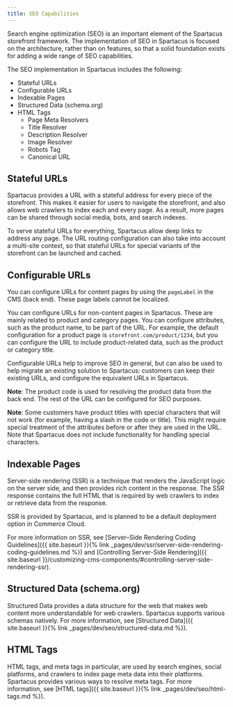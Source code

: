 ```yaml
---
title: SEO Capabilities
---
```


Search engine optimization (SEO) is an important element of the Spartacus storefront framework. The implementation of SEO in Spartacus is focused on the architecture, rather than on features, so that a solid foundation exists for adding a wide range of SEO capabilities.

The SEO implementation in Spartacus includes the following:

- Stateful URLs
- Configurable URLs
- Indexable Pages
- Structured Data (schema.org)
- HTML Tags
  - Page Meta Resolvers
  - Title Resolver
  - Description Resolver
  - Image Resolver
  - Robots Tag
  - Canonical URL

## Stateful URLs

Spartacus provides a URL with a stateful address for every piece of the storefront. This makes it easier for users to navigate the storefront, and also allows web crawlers to index each and every page. As a result, more pages can be shared through social media, bots, and search indexes.

To serve stateful URLs for everything, Spartacus allow deep links to address any page. The URL routing configuration can also take into account a multi-site context, so that stateful URLs for special variants of the storefront can be launched and cached.

## Configurable URLs

You can configure URLs for content pages by using the `pageLabel` in the CMS (back end). These page labels cannot be localized.

You can configure URLs for non-content pages in Spartacus. These are mainly related to product and category pages. You can configure attributes, such as the product name, to be part of the URL. For example, the default configuration for a product page is `storefront.com/product/1234`, but you can configure the URL to include product-related data, such as the product or category title.

Configurable URLs help to improve SEO in general, but can also be used to help migrate an existing solution to Spartacus: customers can keep their existing URLs, and configure the equivalent URLs in Spartacus.

**Note**: The product code is used for resolving the product data from the back end. The rest of the URL can be configured for SEO purposes.

**Note**: Some customers have product titles with special characters that will not work (for example, having a slash in the code or title). This might require special treatment of the attributes before or after they are used in the URL. Note that Spartacus does not include functionality for handling special characters.

## Indexable Pages

Server-side rendering (SSR) is a technique that renders the JavaScript logic on the server side, and then provides rich content in the response. The SSR response contains the full HTML that is required by web crawlers to index or retrieve data from the response.

SSR is provided by Spartacus, and is planned to be a default deployment option in Commerce Cloud.

For more information on SSR, see [Server–Side Rendering Coding Guidelines]({{ site.baseurl }}{% link _pages/dev/ssr/server-side-rendering-coding-guidelines.md %}) and [Controlling Server-Side Rendering]({{ site.baseurl }}/customizing-cms-components/#controlling-server-side-rendering-ssr).

## Structured Data (schema.org)

Structured Data provides a data structure for the web that makes web content more understandable for web crawlers. Spartacus supports various schemas natively. For more information, see [Structured Data]({{ site.baseurl }}{% link _pages/dev/seo/structured-data.md %}).

## HTML Tags

HTML tags, and meta tags in particular, are used by search engines, social platforms, and crawlers to index page meta data into their platforms. Spartacus provides various ways to resolve meta tags. For more information, see [HTML tags]({{ site.baseurl }}{% link _pages/dev/seo/html-tags.md %}).
